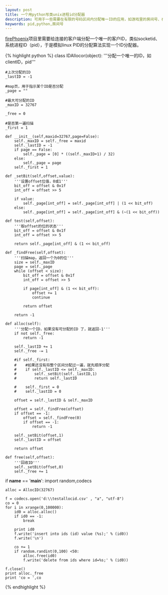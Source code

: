 ```yaml
---
layout: post
title: 一个用python写类unix进程id分配器
description: 可用于一些需要在有限的号码区间内分配唯一ID的应用，如游戏里的房间号、在线客户ID等
keywords: pid,python,房间号
---
```


[firePhoenix][firePhoenix]项目里需要给连接的客户端分配一个唯一的客户ID，类似socketid、系统进程ID（pid），于是模拟linux PID的分配算法实现一个ID分配器。

{% highlight python %}
class IDAllocor(object):
    '''分配一个唯一的ID，如clientID，pid'''

    #上次分配的ID
    _lastID = -1

    #map页，用于指示某个ID是否分配
    _page = ""

    #最大可分配的ID
    _maxID = 32767

    _free = 0

    #是否第一遍扫描
    _first = 1

    def __init__(self,maxid=32767,page=False):
        self._maxID = self._free = maxid
        self._lastID = -1
        if page == False:
            self._page = [0] * ((self._maxID+1) / 32)
        else:
            self._page = page
        self._first = 1

    def _setBit(self,offset,value):
        '''设置offset位值，0或1'''
        bit_off = offset & 0x1f
        int_off = offset >> 5

        if value:
            self._page[int_off] = self._page[int_off] | (1 << bit_off)
        else:
            self._page[int_off] = self._page[int_off] & (~(1 << bit_off))

    def test(self,offset):
        '''取offset的位的状态'''
        bit_off = offset & 0x1f
        int_off = offset >> 5

        return self._page[int_off] & (1 << bit_off)

    def _findFree(self,offset):
        '''扫描map，返回一个为0的位'''
        size = self._maxID
        page = self._page
        while (offset < size):
            bit_off = offset & 0x1f
            int_off = offset >> 5

            if page[int_off] & (1 << bit_off):
                offset += 1
                continue

            return offset

        return -1

    def alloc(self):
        '''分配一个ID，如果没有可分配的ID 了，就返回-1'''
        if not self._free:
            return -1

        self._lastID += 1
        self._free -= 1

        #if self._first:
        #    #如果还没有将整个区间分配过一遍，就先顺序分配
        #    if self._lastID <= self._maxID:
        #        self._setBit(self._lastID,1)
        #        return self._lastID

        #    self._first = 0
        #    self._lastID = 0
        
        offset = self._lastID & self._maxID

        offset = self._findFree(offset)
        if offset == -1:
            offset = self._findFree(0)
            if offset == -1:
                return -1
            
        self._setBit(offset,1)
        self._lastID = offset

        return offset

    def free(self,offset):
        '''回收ID'''
        self._setBit(offset,0)
        self._free += 1

if __name__ == '__main__':
    import random,codecs

    alloc = AllocID(32767)
    
    f = codecs.open('d:\\testallocid.csv' , "a", "utf-8")
    co = 0
    for i in xrange(0,100000):
        id0 = alloc.alloc()
        if id0 == -1:
            break

        print id0
        f.write('insert into ids (id) value (%s);' % (id0))
        f.write('\n')

        co += 1
        if random.randint(0,100) <50:
            alloc.free(id0)
            f.write('delete from ids where id=%s;' % (id0))

    f.close()
    print alloc._free
    print 'co = ',co
{% endhighlight %}


[firePhoenix]: https://github.com/sunminghong/firePhoenix

